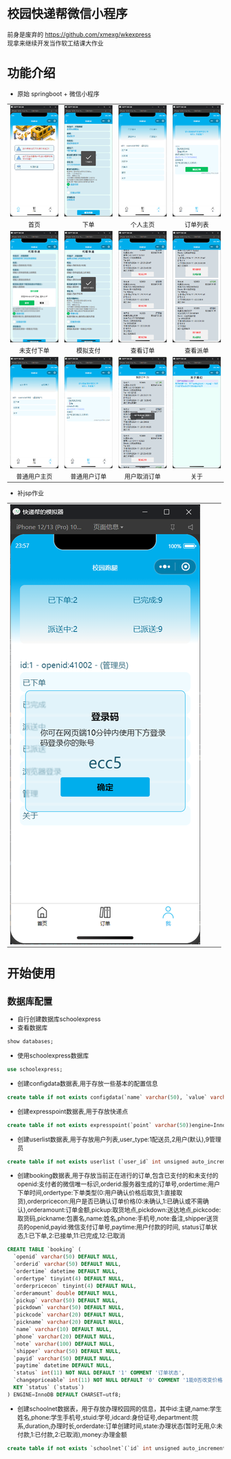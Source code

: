 # 校园快递帮微信小程序  
前身是废弃的 https://github.com/xmexg/wkexpress  
现拿来继续开发当作软工结课大作业  

# 功能介绍
- 原始 springboot + 微信小程序

|||||
|:--:|:--:|:--:|:--:|
|![首页](./image/1.png)|![下单](./image/2.png)|![个人主页](./image/3.png)|![订单列表](./image/4.png)|
|首页|下单|个人主页|订单列表|
|![未支付下单](./image/5.png)|![模拟支付](./image/6.png)|![查看订单](./image/7.png)|![查看派单](./image/8.png)|
|未支付下单|模拟支付|查看订单|查看派单|
|![普通用户主页](./image/9.png)|![普通用户订单](./image/10.png)|![用户取消订单](./image/11.png)|![关于](./image/12.png)|
|普通用户主页|普通用户订单|用户取消订单|关于|

- 补jsp作业

|||||
|--|--|--|--|
|![识别码登录网页端](./image/21.png)||||
# 开始使用

## 数据库配置  
 + 自行创建数据库schoolexpress  
 + 查看数据库  
```sql
show databases;
```
 + 使用schoolexpress数据库  
```sql
use schoolexpress;
```
 + 创建configdata数据表,用于存放一些基本的配置信息  
```sql
create table if not exists configdata(`name` varchar(50), `value` varchar(50))engine=InnoDB default charset=utf8;
```
 + 创建expresspoint数据表,用于存放快递点  
```sql
create table if not exists expresspoint(`point` varchar(50))engine=InnoDB default charset=utf8;
```
 + 创建userlist数据表,用于存放用户列表,user_type:1配送员,2用户(默认),9管理员  
```sql
create table if not exists userlist (`user_id` int unsigned auto_increment, `user_type` tinyint, `user_session_key` varchar(50), `user_openid` varchar(50), `user_token` varchar(100), `user_creattime` datetime, primary key (`user_id`))engine=InnoDB default charset=utf8;
```
 + 创建booking数据表,用于存放当前正在进行的订单,包含已支付的和未支付的  
 openid:支付者的微信唯一标识,orderid:服务器生成的订单号,ordertime:用户下单时间,ordertype:下单类型(0:用户确认价格后取货,1:直接取货),orderpricecon:用户是否已确认订单价格(0:未确认,1:已确认或不需确认),orderamount:订单金额,pickup:取货地点,pickdown:送达地点,pickcode:取货码,pickname:包裹名,name:姓名,phone:手机号,note:备注,shipper送货员的openid,payid:微信支付订单号,paytime:用户付款的时间, status订单状态,1:已下单,2:已接单,11:已完成,12:已取消
```sql
CREATE TABLE `booking` (
  `openid` varchar(50) DEFAULT NULL,
  `orderid` varchar(50) DEFAULT NULL,
  `ordertime` datetime DEFAULT NULL,
  `ordertype` tinyint(4) DEFAULT NULL,
  `orderpricecon` tinyint(4) DEFAULT NULL,
  `orderamount` double DEFAULT NULL,
  `pickup` varchar(50) DEFAULT NULL,
  `pickdown` varchar(50) DEFAULT NULL,
  `pickcode` varchar(20) DEFAULT NULL,
  `pickname` varchar(20) DEFAULT NULL,
  `name` varchar(10) DEFAULT NULL,
  `phone` varchar(20) DEFAULT NULL,
  `note` varchar(100) DEFAULT NULL,
  `shipper` varchar(50) DEFAULT NULL,
  `payid` varchar(50) DEFAULT NULL,
  `paytime` datetime DEFAULT NULL,
  `status` int(11) NOT NULL DEFAULT '1' COMMENT '订单状态',
  `changepriceable` int(11) NOT NULL DEFAULT '0' COMMENT '1能0否改变价格',
  KEY `status` (`status`)
) ENGINE=InnoDB DEFAULT CHARSET=utf8;
```

 + 创建schoolnet数据表，用于存放办理校园网的信息，其中id:主键,name:学生姓名,phone:学生手机号,stuid:学号,idcard:身份证号,department:院系,duration,办理时长,orderdate:订单创建时间,state:办理状态(暂时无用,0:未付款,1:已付款,2:已取消),money:办理金额

```sql
create table if not exists `schoolnet`(`id` int unsigned auto_increment, openid varchar(50) not null, name varchar(10) not null, phone varchar(20) not null, stuid varchar(20) not null, idcard varchar(20), department varchar(50), duration varchar(10) not null, orderdate timestamp, state tinyint, money double, primary key (`id`)) ENGINE=InnoDB DEFAULT CHARSET=utf8;
```
